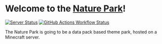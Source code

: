 # Welcome to the [Nature Park](https://github.com/FoxedDev/NaturePark)!

[![Server Status](https://img.shields.io/badge/status-in_development-blue?style=flat-square)]() [![GitHub Actions Workflow Status](https://img.shields.io/github/actions/workflow/status/FoxedDev/NaturePark/check-commands.yml?style=flat-square)](https://github.com/FoxedDev/NaturePark/actions/workflows/check-commands.yml)

The Nature Park is going to be a data pack based theme park, hosted on a Minecraft server.
